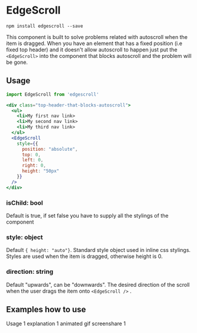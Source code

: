 # EdgeScroll

`npm install edgescroll --save`

This component is built to solve problems related with autoscroll when the item is dragged. When you have an element that has a fixed position (i.e fixed top header) and it doesn't allow autoscroll to happen just put the `<EdgeScroll>` into the component that blocks autoscroll and the problem will be gone.

## Usage

```jsx
import EdgeScroll from 'edgescroll'

<div class="top-header-that-blocks-autoscroll">
  <ul>
    <li>My first nav link>
    <li>My second nav link>
    <li>My third nav link>
  </ul>
  <EdgeScroll
    style={{
      position: "absolute",
      top: 0,
      left: 0,
      right: 0,
      height: "50px"
    }}
  />
</div>
```

### isChild: bool

Default is true, if set false you have to supply all the stylings of the component

### style: object

Default `{ height: "auto"}`. Standard style object used in inline css stylings. Styles are used when the item is dragged, otherwise height is 0.

### direction: string

Default "upwards", can be "downwards". The desired direction of the scroll when the user drags the item onto `<EdgeScroll />` .

## Examples how to use

Usage 1
explanation 1
animated gif screenshare 1
